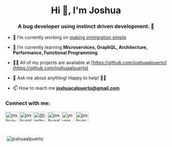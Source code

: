 <h1 align="center">Hi 👋, I'm Joshua</h1>
<h3 align="center">A bug developer using instinct driven development. 🤪</h3>

- 🔭 I’m currently working on [making immigration simple](https://jobbatical.com/)

- 🌱 I’m currently learning **Microservices, GraphQL, Architecture, Performance, Functional Programming**

- 👨‍💻 All of my projects are available at [https://github.com/joshuaalpuerto](https://github.com/joshuaalpuerto)

- 💬 Ask me about anything! Happy to help! 🙇‍♂️

- 📫 How to reach me **joshuacalpuerto@gmail.com**

<p align="left">
<h3 align="left">Connect with me:</h3>
<a href="https://linkedin.com/in/joshua-alpuerto" target="blank"><img align="center" src="https://cdn.jsdelivr.net/npm/simple-icons@3.0.1/icons/linkedin.svg" alt="joshua-alpuerto" height="30" width="40" /></a>
<a href="https://codesandbox.com/joshuaalpuerto" target="blank"><img align="center" src="https://cdn.jsdelivr.net/npm/simple-icons@3.0.1/icons/codesandbox.svg" alt="joshuaalpuerto" height="30" width="40" /></a>
<a href="https://medium.com/@joshuacalpuerto" target="blank"><img align="center" src="https://cdn.jsdelivr.net/npm/simple-icons@3.0.1/icons/medium.svg" alt="@joshuacalpuerto" height="30" width="40" /></a>
<a href="https://dev.to/joshuaalpuerto" target="blank"><img align="center" src="https://cdn.jsdelivr.net/npm/simple-icons@3.0.1/icons/dev-dot-to.svg" alt="joshuaalpuerto" height="30" width="40" /></a>
<a href="https://codepen.io/youngmaster" target="blank"><img align="center" src="https://cdn.jsdelivr.net/npm/simple-icons@3.0.1/icons/codepen.svg" alt="youngmaster" height="30" width="40" /></a>
<a href="https://www.hackerrank.com/joshuacalpuerto" target="blank"><img align="center" src="https://cdn.jsdelivr.net/npm/simple-icons@3.0.1/icons/hackerrank.svg" alt="joshuacalpuerto" height="30" width="40" /></a>
</p>

<br />
<p>&nbsp;<img align="center" src="https://github-readme-stats.vercel.app/api?username=joshuaalpuerto&show_icons=true&theme=radical" alt="joshuaalpuerto" /></p>

